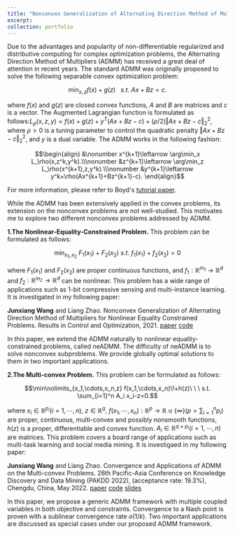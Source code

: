```yaml
---
title: "Nonconvex Generalization of Alternating Direction Method of Multipliers(ADMM)"
excerpt:
collection: portfolio
---
```


Due to the advantages and popularity of non-differentiable regularized and distributive computing for complex optimization problems, the Alternating Direction Method of Multipliers (ADMM) has received a great deal of attention in recent years. The standard ADMM was originally proposed to solve the following separable convex optimization problem:

$$\min_{x,z} f(x)+g(z)\ \ \ s.t. \ Ax+Bz=c.$$

where $f(x)$ and $g(z)$ are closed convex functions, $A$ and $B$ are matrices and $c$ is a vector. The Augmented Lagrangian function is formulated as follows:$L_\rho(x,z,y)=f(x)+g(z)+y^T(Ax+Bz-c)+(\rho/2)\Vert Ax+Bz-c\Vert^2_2$, where $\rho>0$ is a tuning parameter to control the quadratic penalty $\Vert Ax+Bz-c\Vert^2_2$, and $y$ is a dual variable. The ADMM works in the following fashion:

$$\begin{align}
&\nonumber x^{k+1}\leftarrow \arg\min_x L_\rho(x,z^k,y^k).\\\nonumber
&z^{k+1}\leftarrow \arg\min_z L_\rho(x^{k+1},z,y^k).\\\nonumber
&y^{k+1}\leftarrow y^k+\rho(Ax^{k+1}+Bz^{k+1}-c).
\end{align}$$

For more information, please refer to Boyd's [tutorial paper](chrome-extension://efaidnbmnnnibpcajpcglclefindmkaj/https://stanford.edu/~boyd/papers/pdf/admm_distr_stats.pdf).

While the ADMM has been extensively applied in the convex problems, its extension on the nonconvex problems are not well-studied. This motivates me to explore two different nonconvex problems addressed by ADMM.

**1.The Nonlinear-Equality-Constrained Problem.** This problem can be formulated as follows:

$$\min_{x_1,x_2} \ F_1(x_1)+F_2(x_2) \ s.t. \ f_1(x_1)+f_2(x_2)=0 $$

where $F_1(x_1)$ and $F_2(x_2)$  are proper continuous functions, and $f_1:\mathbb{R}^{m_1}\rightarrow \mathbb{R}^{d}$ and $f_2:\mathbb{R}^{m_2}\rightarrow \mathbb{R}^{d}$ can be nonlinear. This problem has a wide range of applications such as 1-bit compressive sensing and multi-instance learning. It is investigated in my following paper:

**Junxiang Wang** and Liang Zhao. Nonconvex Generalization of Alternating Direction Method of Multipliers for Nonlinear Equality Constrained Problems. Results in Control and Optimization, 2021. [paper](https://github.com/xianggebenben/Junxiang_Wang.github.io/blob/master/supplementary_material/RICO2021/neADMM.pdf) [code](https://github.com/xianggebenben/neADMM)

In this paper, we extend the ADMM naturally to nonlinear equality-constrained problems, called neADMM. The difficulty of neADMM is to solve nonconvex subproblems. We provide globally optimal solutions to them in two important applications.

**2.The Multi-convex Problem.** This problem can be formulated as follows:

$$\min\nolimits_{x_1,\cdots,x_n,z} f(x_1,\cdots,x_n)\!+h(z)\ \ \  s.t. \sum_{i=1}^n A_i x_i-z=0.$$

where $x_i\in \mathbb{R}^{p_i}(i=1,\cdots,n)$, $z\in \mathbb{R}^{q}$, $f(x_1,\cdots,x_n): \mathbb{R}^p\rightarrow \mathbb{R}\cup\{\infty\}(p=\sum\nolimits_{i=1}^n p_i)$ are proper, continuous, multi-convex and possibly nonsmooth functions, $h(z)$ is a proper, differentiable and convex function. $A_i\in \mathbb{R}^{q\times p_i}(i=1,\cdots,n)$ are matrices. This problem covers a board range of applications such as multi-task learning and social media mining. It is investigaed in my following paper:

**Junxiang Wang** and Liang Zhao. Convergence and Applications of ADMM on the Multi-convex Problems. 26th Pacific-Asia Conference on Knowledge Discovery and Data Mining (PAKDD 2022), (acceptance rate: 19.3%), Chengdu, China, May 2022. [paper](https://github.com/xianggebenben/Junxiang_Wang.github.io/blob/master/supplementary_material/PAKDD2022/multi_convex_ADMM.pdf) [code](https://github.com/xianggebenben/miADMM) [slides](https://github.com/xianggebenben/Junxiang_Wang.github.io/blob/master/supplementary_material/PAKDD2022/PAKDD_2022.pdf)

In this paper, we propose a generic ADMM framework with multiple coupled variables in both objective and constraints. Convergence to a Nash point is proven with a sublinear convergence rate $o(1/k)$. Two important applications are discussed as special cases under our proposed ADMM framework.
